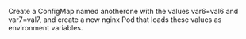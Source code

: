 Create a ConfigMap named anotherone with the values var6=val6 and var7=val7, and create a new nginx Pod that loads these values as environment variables.